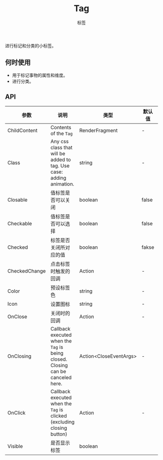 ﻿---
category: Components
type: 数据展示
title: Tag
subtitle: 标签
cover: https://gw.alipayobjects.com/zos/alicdn/cH1BOLfxC/Tag.svg
---

进行标记和分类的小标签。

## 何时使用

- 用于标记事物的属性和维度。
- 进行分类。


## API

| 参数             | 说明                                         | 类型          | 默认值    | Version 
| ---------------- | -------------------------------------------- | ------------- | --------- | ----- 
| ChildContent | Contents of the `Tag`| RenderFragment  |-       |
| Class | Any css class that will be added to tag. Use case: adding animation. | string   | -  | 0.9 
| Closable | 值标签是否可以关闭| boolean         |false       |
| Checkable | 值标签是否可以选择 | boolean         |false   |
| Checked | 标签是否关闭所对应的值 | boolean         |fakse   |
| CheckedChange | 点击标签时触发的回调 | Action<bool>         |-       |
| Color | 预设标签色 | string   | -         |
| Icon | 设置图标  | string        | -         |
| OnClose | 关闭时的回调     | Action<MouseEventArgs>         | -         |
| OnClosing | Callback executed when the `Tag` is being closed. Closing can be canceled here.     | Action<CloseEventArgs<MouseEventArgs>>        | -         |
| OnClick | Callback executed when the `Tag` is clicked (excluding closing button) | Action | -         |
| Visible | 是否显示标签 | boolean         |


